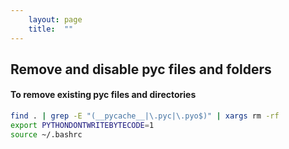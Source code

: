 ```yaml
---
    layout: page
    title:  ""
---
```


## Remove and disable pyc files and folders

#### To remove existing pyc files and directories
```bash
find . | grep -E "(__pycache__|\.pyc|\.pyo$)" | xargs rm -rf
export PYTHONDONTWRITEBYTECODE=1
source ~/.bashrc
```
